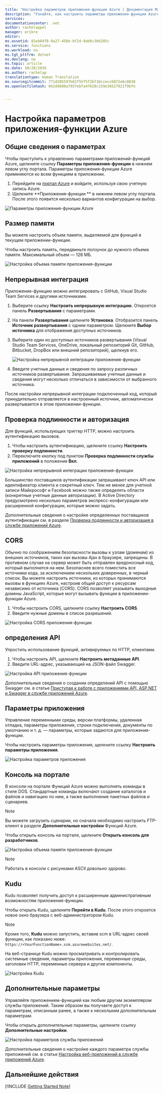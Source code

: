 ```yaml
---
title: "Настройка параметров приложения-функции Azure | Документация Майкрософт"
description: "Узнайте, как настроить параметры приложения-функции Azure."
services: 
documentationcenter: .net
author: rachelappel
manager: erikre
editor: 
ms.assetid: 81eb04f8-9a27-45bb-bf24-9ab6c30d205c
ms.service: functions
ms.workload: na
ms.tgt_pltfrm: dotnet
ms.devlang: na
ms.topic: article
ms.date: 10/28/2016
ms.author: rachelap
translationtype: Human Translation
ms.sourcegitcommit: 771d285597b62f55f5f2bf10ccecc6872e6c8838
ms.openlocfilehash: 042d4680a7957ebfa47618c159e36527921f9bfe


---
```

# <a name="how-to-configure-azure-function-app-settings"></a>Настройка параметров приложения-функции Azure
## <a name="settings-overview"></a>Общие сведения о параметрах
Чтобы приступить к управлению параметрами приложений-функций Azure, щелкните ссылку **Параметры приложения-функции** в нижнем левом углу портала. Параметры приложения-функции Azure применяются ко всем функциям в приложении.

1. Перейдите на [портал Azure](http://portal.azure.com) и войдите, используя свою учетную запись Azure.
2. Щелкните **Приложения-функции ** в нижнем левом углу портала. После этого появится несколько вариантов конфигурации на выбор. 

![Параметры приложения-функции Azure](./media/functions-how-to-use-azure-function-app-settings/azure-function-app-main.png)

## <a name="memory-size"></a>Размер памяти
Вы можете настроить объем памяти, выделяемой для функций в текущем приложении-функции. 

Чтобы настроить память, передвиньте ползунок до нужного объема памяти. Максимальный объем — 128 МБ.

![Настройка объема памяти приложения-функции](./media/functions-how-to-use-azure-function-app-settings/configure-function-app-memory-size.png)

## <a name="continuous-integration"></a>Непрерывная интеграция
Приложение-функцию можно интегрировать с GitHub, Visual Studio Team Services и другими источниками.

1. Выберите ссылку **Настроить непрерывную интеграцию**. Откроется панель **Развертывания** с параметрами.
2. На панели **Развертывания** щелкните **Установка**. Отобразится панель **Источник развертывания** с одним параметром. Щелкните **Выбор источника** для отображения доступных источников. 
3. Выберите один из доступных источников развертывания (Visual Studio Team Services, OneDrive, локальный репозиторий Git, GitHub, Bitbucket, DropBox или внешний репозиторий), щелкнув его. 
   
    ![Настройка непрерывной интеграции приложения-функции](./media/functions-how-to-use-azure-function-app-settings/configure-function-ci.png)
4. Введите учетные данные и сведения по запросу различных источников развертывания. Запрашиваемые учетные данные и сведения могут несколько отличаться в зависимости от выбранного источника. 

После настройки непрерывной интеграции подключенный код, который принудительно отправляется в настроенный источник, автоматически развертывается в этом приложении-функции.

## <a name="authenticationauthorization"></a>Проверка подлинности и авторизация
Для функций, использующих триггер HTTP, можно настроить аутентификацию вызовов.

1. Чтобы настроить аутентификацию, щелкните ссылку **Настроить проверку подлинности**.
2. Переключите кнопку под пунктом **Проверка подлинности службы приложений** в положение **Вкл**.

![Настройка непрерывной интеграции приложения-функции](./media/functions-how-to-use-azure-function-app-settings/configure-function-app-authentication.png)

Большинство поставщиков аутентификации запрашивают ключ API или идентификатор клиента и секретный ключ. Тем не менее для учетной записи Майкрософт и Facebook можно также определять области (конкретные учетные данные авторизации). В Active Directory предусмотрено несколько параметров экспресс-конфигурации или расширенной конфигурации, которые можно задать.

Дополнительные сведения о настройке определенных поставщиков аутентификации см. в разделе [Проверка подлинности и авторизация в службе приложений Azure](../app-service/app-service-authentication-overview.md).

## <a name="cors"></a>CORS
Обычно по соображениям безопасности вызовы к узлам (доменам) из внешних источников, таких как вызовы Ajax в браузере, запрещены. В противном случае на сервер может быть отправлен вредоносный код, который выполнится на нем. Безопаснее всего поместить все источники кода, за исключением нескольких доверенных, в черный список. Вы можете настроить источники, из которых принимаются вызовы в функциях Azure, настроив общий доступ к ресурсам независимо от источника (CORS). CORS позволяет указывать выходные домены JavaScript, которые могут вызывать функции в приложении-функции Azure. 

1. Чтобы настроить CORS, щелкните ссылку **Настроить CORS**. 
2. Введите нужные домены в список разрешений.

![Настройка CORS приложения-функции](./media/functions-how-to-use-azure-function-app-settings/configure-function-app-cors.png)

## <a name="api-definition"></a>определения API
Упростить использование функций, активируемых по HTTP, клиентами.

1. Чтобы настроить API, щелкните **Настроить метаданные API**. 
2. Введите URL-адрес, указывающий на JSON-файл Swagger.

![Настройка API приложения-функции](./media/functions-how-to-use-azure-function-app-settings/configure-function-app-apidef.png)

Дополнительные сведения о создании определений API с помощью Swagger см. в статье [Приступая к работе с приложениями API, ASP.NET и Swagger в службе приложений Azure](../app-service-api/app-service-api-dotnet-get-started.md).

## <a name="application-settings"></a>Параметры приложения
Управление переменными среды, версии платформы, удаленная отладка, параметры приложения, строки подключения, документы по умолчанию и т. д. — параметры, которые задаются для приложения-функции. 

Чтобы настроить параметры приложения, щелкните ссылку **Настроить параметры приложения**. 

![Настройка параметров приложения](./media/functions-how-to-use-azure-function-app-settings/configure-function-app-settings.png)

## <a name="in-portal-console"></a>Консоль на портале
В консоли на портале Функций Azure можно выполнять команды в стиле DOS. Стандартные команды включают создание каталогов и файлов и навигацию по ним, а также выполнение пакетных файлов и сценариев. 

> [!NOTE]
> Вы можете загрузить сценарии, но сначала необходимо настроить FTP-клиент в разделе **Дополнительные настройки** Функций Azure.
> 
> 

Чтобы открыть консоль на портале, щелкните **Открыть консоль для разработчиков**.

![Настройка объема памяти приложения-функции](./media/functions-how-to-use-azure-function-app-settings/configure-function-console.png)

> [!NOTE]
> Работать в консоли с рисунками ASCII довольно здорово.
> 
> 

## <a name="kudu"></a>Kudu
Kudu позволяет получить доступ к расширенным административным возможностям приложения-функции.

Чтобы открыть Kudu, щелкните **Перейти в Kudu**. После этого откроется новое окно браузера с веб-администратором Kudu.

> [!NOTE]
> Кроме того, **Kudu** можно запустить, вставив scm в URL-адрес своей функции, как показано ниже: ```https://<YourFunctionName>.scm.azurewebsites.net/```.
> 
> 

На веб-странице Kudu можно просматривать и контролировать системные сведения, параметры приложения, переменные среды, заголовки HTTP, переменные сервера и другие компоненты.

![Настройка Kudu](./media/functions-how-to-use-azure-function-app-settings/configure-function-app-kudu.png)

## <a name="advanced-settings"></a>Дополнительные параметры
Управляйте приложением-функцией как любым другим экземпляром службы приложений. Таким образом вы получаете доступ к параметрам, описанным ранее, а также к нескольким дополнительным параметрам.  

Чтобы открыть дополнительные параметры, щелкните ссылку **Дополнительные настройки**. 

![Настройка параметров службы приложений](./media/functions-how-to-use-azure-function-app-settings/configure-function-app-appservice-settings.png)

Дополнительные сведения о настройке каждого параметра службы приложений см. в статье [Настройка веб-приложений в службе приложений Azure](../app-service-web/web-sites-configure.md).

## <a name="next-steps"></a>Дальнейшие действия
[!INCLUDE [Getting Started Note](../../includes/functions-get-help.md)]




<!--HONumber=Dec16_HO3-->


